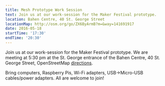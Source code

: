 ```yaml
---
title: Mesh Prototype Work Session
text: Join us at our work-session for the Maker Festival prototype.
location: Bahen Centre, 40 St. George Street
locationMap: http://osm.org/go/ZX6ByArmB?m=&way=141691917
date: 2016-05-18
startTime: '17:30'
endTime: '20:30'
---
```


Join us at our work-session for the Maker Festival prototype. We are meeting at 5:30 pm at the St. George entrance of the Bahen Centre, 40 St. George Street, OpenStreetMap  [directions](http://osm.org/go/ZX6ByArmB?m=&way=141691917).

Bring computers, Raspberry Pis, Wi-Fi adapters, USB->Micro-USB cables/power adapters. All are welcome to join!
